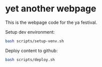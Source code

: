 # yet another webpage

This is the webpage code for the ya festival.

Setup dev environment:

```sh
bash scripts/setup-venv.sh
```

Deploy content to github:

```sh
bash scripts/deploy.sh
```
